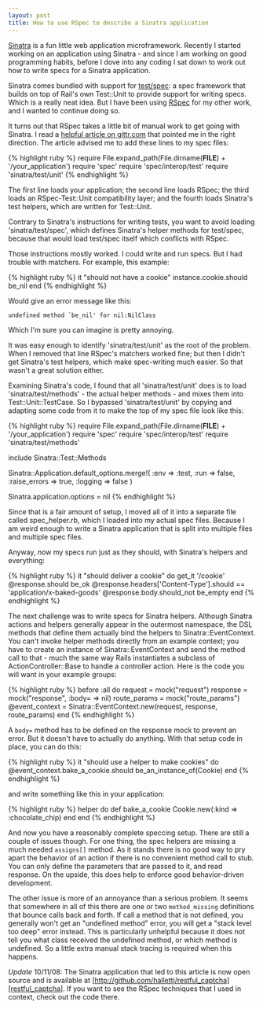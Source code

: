 ```yaml
---
layout: post
title: How to use RSpec to describe a Sinatra application
---
```


[Sinatra][] is a fun little web application microframework. Recently I
started working on an application using Sinatra - and since I am
working on good programming habits, before I dove into any coding I
sat down to work out how to write specs for a Sinatra application.

[Sinatra]: http://sinatrarb.com/

Sinatra comes bundled with support for [test/spec][]: a spec framework
that builds on top of Rail's own Test::Unit to provide support for
writing specs. Which is a really neat idea. But I have been using
[RSpec][] for my other work, and I wanted to continue doing so.

[test/spec]: http://chneukirchen.org/repos/testspec/README
[RSpec]: http://rspec.info/

It turns out that RSpec takes a little bit of manual work to get
going with Sinatra. I read a [helpful article on gittr.com][] that
pointed me in the right direction. The article advised me to add these
lines to my spec files:

{% highlight ruby %}
require File.expand_path(File.dirname(__FILE__) + '/your_application')
require 'spec'
require 'spec/interop/test'
require 'sinatra/test/unit'
{% endhighlight %}

The first line loads your application; the second line loads RSpec;
the third loads an RSpec-Test::Unit compatibility layer; and the
fourth loads Sinatra's test helpers, which are written for
Test::Unit.

[helpful article on gittr.com]: http://www.gittr.com/index.php/archive/sinatra-rspec-integration-without-a-patch-with-examples/

Contrary to Sinatra's instructions for writing tests, you
want to avoid loading 'sinatra/test/spec', which defines Sinatra's
helper methods for test/spec, because that would load test/spec itself
which conflicts with RSpec.

Those instructions mostly worked. I could write and run specs. But I
had trouble with matchers. For example, this example:

{% highlight ruby %}
it "should not have a cookie"
  instance.cookie.should be_nil
end
{% endhighlight %}

Would give an error message like this:

    undefined method `be_nil' for nil:NilClass

Which I'm sure you can imagine is pretty annoying.

It was easy enough to identify 'sinatra/test/unit' as the root of the
problem. When I removed that line RSpec's matchers worked fine; but
then I didn't get Sinatra's test helpers, which make spec-writing much
easier. So that wasn't a great solution either.

Examining Sinatra's code, I found that all 'sinatra/test/unit' does is
to load 'sinatra/test/methods' - the actual helper methods - and mixes
them into Test::Unit::TestCase. So I bypassed 'sinatra/test/unit' by
copying and adapting some code from it to make the top of my spec file
look like this:

{% highlight ruby %}
require File.expand_path(File.dirname(__FILE__) + '/your_application')
require 'spec'
require 'spec/interop/test'
require 'sinatra/test/methods'

include Sinatra::Test::Methods

Sinatra::Application.default_options.merge!(
  :env => :test,
  :run => false,
  :raise_errors => true,
  :logging => false
)

Sinatra.application.options = nil
{% endhighlight %}

Since that is a fair amount of setup, I moved all of it into a
separate file called spec_helper.rb, which I loaded into my actual
spec files. Because I am weird enough to write a Sinatra application
that is split into multiple files and multiple spec files.

Anyway, now my specs run just as they should, with Sinatra's helpers
and everything:

{% highlight ruby %}
it "should deliver a cookie" do
  get_it '/cookie'
  @response.should be_ok
  @response.headers['Content-Type'].should == 'application/x-baked-goods'
  @response.body.should_not be_empty
end
{% endhighlight %}

The next challenge was to write specs for Sinatra helpers. Although
Sinatra actions and helpers generally appear in the outermost
namespace, the DSL methods that define them actually bind the helpers
to Sinatra::EventContext. You can't invoke helper methods directly
from an example context; you have to create an instance of
Sinatra::EventContext and send the method call to that - much the same
way Rails instantiates a subclass of ActionController::Base to handle a
controller action. Here is the code you will want in your example
groups:

{% highlight ruby %}
before :all do
  request = mock("request")
  response = mock("response", :body= => nil)
  route_params = mock("route_params")
  @event_context = Sinatra::EventContext.new(request, response, route_params)
end
{% endhighlight %}

A `body=` method has to be defined on the response mock to prevent an
error. But it doesn't have to actually do anything. With that setup
code in place, you can do this:

{% highlight ruby %}
it "should use a helper to make cookies" do
  @event_context.bake_a_cookie.should be_an_instance_of(Cookie)
end
{% endhighlight %}

and write something like this in your application:

{% highlight ruby %}
helper do
  def bake_a_cookie
    Cookie.new(:kind => :chocolate_chip)
  end
end
{% endhighlight %}

And now you have a reasonably complete speccing setup. There are still
a couple of issues though. For one thing, the spec helpers are missing
a much needed `assigns[]` method. As it stands there is no good way to
pry apart the behavior of an action if there is no convenient method
call to stub. You can only define the parameters that are passed to
it, and read response. On the upside, this does help to enforce good
behavior-driven development.

The other issue is more of an annoyance than a serious problem. It
seems that somewhere in all of this there are one or two
`method_missing` definitions that bounce calls back and forth. If call
a method that is not defined, you generally won't get an "undefined
method" error, you will get a "stack level too deep" error
instead. This is particularly unhelpful because it does not tell you
what class received the undefined method, or which method is
undefined. So a little extra manual stack tracing is required when
this happens.

*Update* 10/11/08:
The Sinatra application that led to this article is now open source and is available at [http://github.com/hallettj/restful_captcha][restful_captcha]. If you want to see the RSpec techniques that I used in context, check out the code there.

[restful_captcha]: http://github.com/hallettj/restful_captcha
